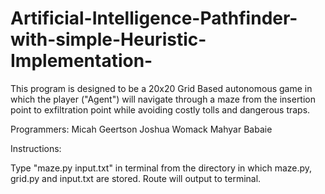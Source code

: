 # Artificial-Intelligence-Pathfinder-with-simple-Heuristic-Implementation-
This program is designed to be a 20x20 Grid Based autonomous game in which the player ("Agent") will navigate through a maze from the insertion point to exfiltration point while avoiding costly tolls and dangerous traps. 

Programmers:
Micah Geertson
Joshua Womack
Mahyar Babaie

Instructions:

Type "maze.py input.txt" in terminal from the directory in which maze.py, grid.py and input.txt are stored.  Route will output to terminal.
